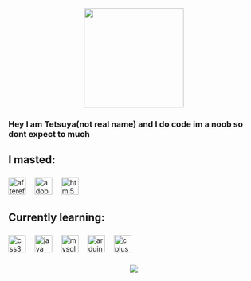 <div align="center">
  <img height="200" src="https://avatars.githubusercontent.com/u/190765551?s=400&u=5df5f3c6a25494aeccb0f3c00e6f2284d87fb638&v=4"  />
</div>

###

<h3 align="left">Hey I am Tetsuya(not real name) and I do code im a noob so dont expect to much</h3>

###

<h2 align="left">I masted:</h2>

###

<div align="left">
  <img src="https://cdn.jsdelivr.net/gh/devicons/devicon/icons/aftereffects/aftereffects-original.svg" height="35" alt="aftereffects logo"  />
  <img width="10" />
  <img src="https://skillicons.dev/icons?i=ps" height="35" alt="adobephotoshop logo"  />
  <img width="10" />
  <img src="https://cdn.jsdelivr.net/gh/devicons/devicon/icons/html5/html5-original.svg" height="35" alt="html5 logo"  />
</div>

###

<h2 align="left">Currently learning:</h2>

###

<div align="left">
  <img src="https://cdn.jsdelivr.net/gh/devicons/devicon/icons/css3/css3-original.svg" height="35" alt="css3 logo"  />
  <img width="10" />
  <img src="https://cdn.jsdelivr.net/gh/devicons/devicon/icons/java/java-original.svg" height="35" alt="java logo"  />
  <img width="10" />
  <img src="https://cdn.jsdelivr.net/gh/devicons/devicon/icons/mysql/mysql-original.svg" height="35" alt="mysql logo"  />
  <img width="10" />
  <img src="https://cdn.jsdelivr.net/gh/devicons/devicon/icons/arduino/arduino-original.svg" height="35" alt="arduino logo"  />
  <img width="10" />
  <img src="https://cdn.jsdelivr.net/gh/devicons/devicon/icons/cplusplus/cplusplus-original.svg" height="35" alt="cplusplus logo"  />
</div>

###

<div align="center">
  <img src="https://visitor-badge.laobi.icu/badge?page_id=schatzsuche.schatzsuche&"  />
</div>

###
